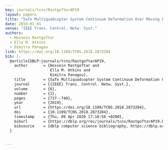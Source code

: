 ```yaml
---
key: journals/tcns/RastgoftarAP19
layout: papers
title: "Safe Multiquadcopter System Continuum Deformation Over Moving Frames."
date: 2019-01-01
venue: "IEEE Trans. Control. Netw. Syst."
authors:
  - Hossein Rastgoftar
  - Ella M. Atkins
  - Dimitra Panagou
link: https://doi.org/10.1109/TCNS.2018.2873204
bib: |-
  @article{DBLP:journals/tcns/RastgoftarAP19,
    author       = {Hossein Rastgoftar and
                    Ella M. Atkins and
                    Dimitra Panagou},
    title        = {Safe Multiquadcopter System Continuum Deformation Over Moving Frames},
    journal      = {{IEEE} Trans. Control. Netw. Syst.},
    volume       = {6},
    number       = {2},
    pages        = {737--749},
    year         = {2019},
    url          = {https://doi.org/10.1109/TCNS.2018.2873204},
    doi          = {10.1109/TCNS.2018.2873204},
    timestamp    = {Thu, 09 Apr 2020 17:10:56 +0200},
    biburl       = {https://dblp.org/rec/journals/tcns/RastgoftarAP19.bib},
    bibsource    = {dblp computer science bibliography, https://dblp.org}
  }


---
```


